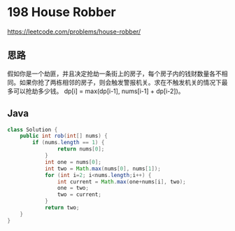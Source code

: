 # 198 House Robber

https://leetcode.com/problems/house-robber/



## 思路

假如你是一个劫匪，并且决定抢劫一条街上的房子，每个房子内的钱财数量各不相同。如果你抢了两栋相邻的房子，则会触发警报机关。求在不触发机关的情况下最多可以抢劫多少钱。 dp[i] = max(dp[i-1], nums[i-1] + dp[i-2])。

## Java

```java
class Solution {
    public int rob(int[] nums) {
        if (nums.length == 1) {
                return nums[0];
            }
            int one = nums[0];
            int two = Math.max(nums[0], nums[1]);
            for (int i=2; i<nums.length;i++) {
                int current = Math.max(one+nums[i], two);
                one = two;
                two = current;
            }
            return two;
    }
}
```

